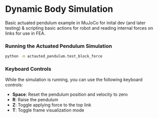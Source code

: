 # Dynamic Body Simulation

Basic actuated pendulum example in MuJoCo for inital dev (and later testing) & scripting basic actions for robot and reading internal forces on links for use in FEA.



### Running the Actuated Pendulum Simulation

```bash
python -m actauted_pendulum.test_block_force
```

### Keyboard Controls

While the simulation is running, you can use the following keyboard controls:

- **Space**: Reset the pendulum position and velocity to zero
- **R**: Raise the pendulum 
- **Z**: Toggle applying force to the top link
- **T**: Toggle frame visualization mode

